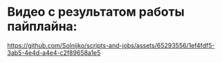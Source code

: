 # Видео с результатом работы пайплайна:
https://github.com/Solnijko/scripts-and-jobs/assets/65293556/1ef4fdf5-3ab5-4e4d-a4e4-c2f89658a1e5

